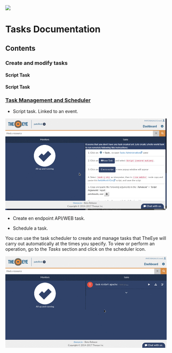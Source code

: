 
[![](https://theeye.io/landpage/images/logo.png)](https://theeye.io)
# Tasks Documentation
## Contents
### Create and modify tasks
#### Script Task
#### Script Task
### [Task Management and Scheduler]()

+ Script task. Linked to an event.

![](https://github.com/patobas/docs/blob/master/task-script.gif)

+ Create en endpoint API/WEB task.

+ Schedule a task.

You can use the task scheduler to create and manage tasks that TheEye will carry out automatically at the times you specify.
To view or perform an operation, go to the _Tasks_ section and click on the scheduler icon.

![](https://github.com/patobas/docs/blob/master/schedule.gif)
